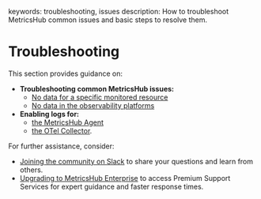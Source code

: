 keywords: troubleshooting, issues
description: How to troubleshoot MetricsHub common issues and basic steps to resolve them.

# Troubleshooting

<!-- MACRO{toc|fromDepth=1|toDepth=2|id=toc} -->

This section provides guidance on:

* **Troubleshooting common MetricsHub issues:**
  * [No data for a specific monitored resource](./no-data-resources.md)
  * [No data in the observability platforms](./no-data-observability-platforms.md)
* **Enabling logs for:**
  * [the MetricsHub Agent](./metricshub-logs.md)
  * [the OTel Collector](./otel-logs.md).

For further assistance, consider:

* [Joining the community on Slack](https://join.slack.com/t/metricshub/shared_invite/zt-2acx4uglx-Gl4pQZYvoVedDXGF3~C5NQ) to share your questions and learn from others.
* [Upgrading to MetricsHub Enterprise](https://metricshub.com/pricing) to access Premium Support Services for expert guidance and faster response times.
